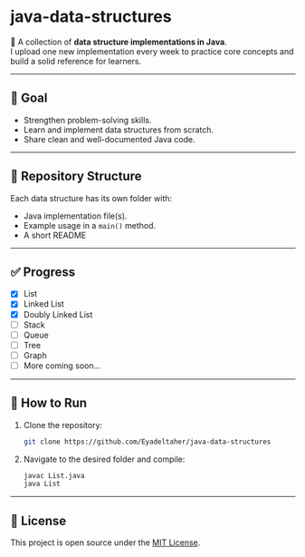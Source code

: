 # java-data-structures

📘 A collection of **data structure implementations in Java**.  
I upload one new implementation every week to practice core concepts and build a solid reference for learners.

---

## 📌 Goal
- Strengthen problem-solving skills.
- Learn and implement data structures from scratch.
- Share clean and well-documented Java code.

---

## 📂 Repository Structure
Each data structure has its own folder with:
- Java implementation file(s).
- Example usage in a `main()` method.
- A short README

---

## ✅ Progress
- [x] List
- [X] Linked List
- [x] Doubly Linked List
- [ ] Stack
- [ ] Queue
- [ ] Tree
- [ ] Graph
- [ ] More coming soon...

---

## 🚀 How to Run
1. Clone the repository:
   ```bash
   git clone https://github.com/Eyadeltaher/java-data-structures
   ```

2. Navigate to the desired folder and compile:

   ```bash
   javac List.java
   java List
   ```

---

## 📖 License

This project is open source under the [MIT License](LICENSE).
